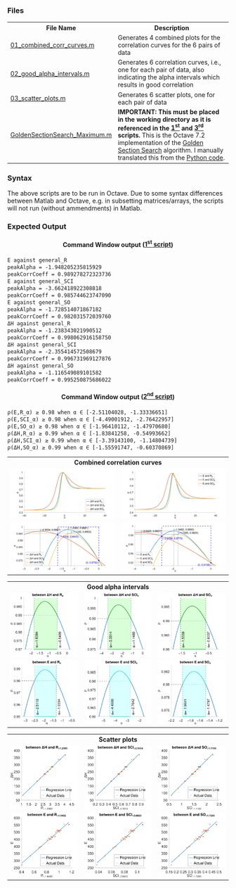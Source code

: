<h3>Files</h3>
<table>
  <tr><th>File Name</th><th>Description</th></tr>
  <tr><td><a href=01_combined_corr_curves.m>01_combined_corr_curves.m</a></td><td>Generates 4 combined plots for the correlation curves for the 6 pairs of data</td></tr>
  <tr><td><a href=02_good_alpha_intervals.m>02_good_alpha_intervals.m</a></td><td>Generates 6 correlation curves, i.e., one for each pair of data, also indicating the alpha intervals which results in good correlation</td></tr>
  <tr><td><a href=03_scatter_plots.m>03_scatter_plots.m</a></td><td>Generates 6 scatter plots, one for each pair of data</td></tr>
  <tr><td><a href=GoldenSectionSearch_Maximum.m>GoldenSectionSearch_Maximum.m</a></td><td><b>IMPORTANT: This must be placed in the working directory as it is referenced in the <a href=01_combined_corr_curves.m>1<sup>st</sup></a> and <a href=03_scatter_plots.m>3<sup>rd</sup></a> scripts.</b> This is the Octave 7.2 implementation of the <a href="https://en.wikipedia.org/wiki/Golden-section_search">Golden Section Search</a> algorithm. I manually translated this from the <a href="https://en.wikipedia.org/wiki/Golden-section_search">Python code</a>.</td></tr>
</table>
<h3>Syntax</h3>
<p>The above scripts are to be run in Octave. Due to some syntax differences between Matlab and Octave, e.g. in subsetting matrices/arrays, the scripts will not run (without ammendments) in Matlab.</p>
<h3>Expected Output</h3>
<h4 align=center>Command Window output (<a href=01_combined_corr_curves.m>1<sup>st</sup> script</a>)</h4>

```
E against general_R
peakAlpha = -1.948205235815929
peakCorrCoeff = 0.989278272323736
E against general_SCI
peakAlpha = -3.662418922308818
peakCorrCoeff = 0.985744623747090
E against general_SO
peakAlpha = -1.728514071867182
peakCorrCoeff = 0.982031572039760
ΔH against general_R
peakAlpha = -1.238343021990512
peakCorrCoeff = 0.998062916158750
ΔH against general_SCI
peakAlpha = -2.355414572508679
peakCorrCoeff = 0.996731969127876
ΔH against general_SO
peakAlpha = -1.116549089101582
peakCorrCoeff = 0.995250875686022
```

<h4 align=center>Command Window output (<a href=01_combined_corr_curves.m>2<sup>nd</sup> script</a>)</h4>

```
ρ(E,R_α) ≥ 0.98 when α ∈ [-2.51104028, -1.33336651]
ρ(E,SCI_α) ≥ 0.98 when α ∈ [-4.49001912, -2.76422957]
ρ(E,SO_α) ≥ 0.98 when α ∈ [-1.96410112, -1.47970680]
ρ(ΔH,R_α) ≥ 0.99 when α ∈ [-1.83841258, -0.54993662]
ρ(ΔH,SCI_α) ≥ 0.99 when α ∈ [-3.39143100, -1.14804739]
ρ(ΔH,SO_α) ≥ 0.99 when α ∈ [-1.55591747, -0.60370869]
```

<table>
  <tr><th colspan=2>Combined correlation curves</th></tr>
  <tr>
    <td><img src="imgs/01_comb_ccurves_DH_indices_FAR_WIDE.png"></td>
    <td><img src="imgs/01_comb_ccurves_E_indices_FAR_WIDE.png"></td>
  </tr>
  <tr>
    <td><img src="imgs/01_comb_ccurves_DH_indices_NEAR_WIDE.png"></td>
    <td><img src="imgs/01_comb_ccurves_E_indices_NEAR_WIDE.png"></td>
  </tr>
</table>
<table>
  <tr><th colspan=3>Good alpha intervals</th></tr>
  <tr>
    <td><img src="imgs/02_good_a_intervals_DH_R_a.png"></td>
    <td><img src="imgs/02_good_a_intervals_DH_SCI_a.png"></td>
    <td><img src="imgs/02_good_a_intervals_DH_SO_a.png"></td>
  </tr>
  <tr>
    <td><img src="imgs/02_good_a_intervals_E_R_a.png"></td>
    <td><img src="imgs/02_good_a_intervals_E_SCI_a.png"></td>
    <td><img src="imgs/02_good_a_intervals_E_SO_a.png"></td>
  </tr>
</table>
<table>
  <tr><th colspan=3>Scatter plots</th></tr>
  <tr>
    <td><img src="imgs/03_scatter_DH_R.png"></td>
    <td><img src="imgs/03_scatter_DH_SCI.png"></td>
    <td><img src="imgs/03_scatter_DH_SO.png"></td>
  </tr>
  <tr>
    <td><img src="imgs/03_scatter_E_R.png"></td>
    <td><img src="imgs/03_scatter_E_SCI.png"></td>
    <td><img src="imgs/03_scatter_E_SO.png"></td>
  </tr>
</table>
